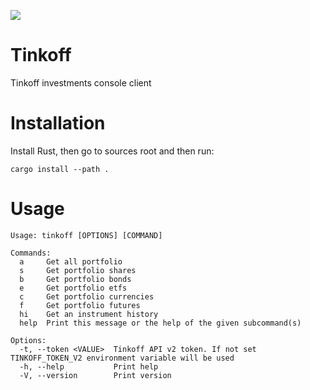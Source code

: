 [![](https://tokei.rs/b1/github/aegoroff/tinkoff?category=code)](https://github.com/XAMPPRocky/tokei)

# Tinkoff
Tinkoff investments console client

# Installation
Install Rust, then go to sources root and then run:
```shell
cargo install --path .
```
# Usage
```
Usage: tinkoff [OPTIONS] [COMMAND]

Commands:
  a     Get all portfolio
  s     Get portfolio shares
  b     Get portfolio bonds
  e     Get portfolio etfs
  c     Get portfolio currencies
  f     Get portfolio futures
  hi    Get an instrument history
  help  Print this message or the help of the given subcommand(s)

Options:
  -t, --token <VALUE>  Tinkoff API v2 token. If not set TINKOFF_TOKEN_V2 environment variable will be used
  -h, --help           Print help
  -V, --version        Print version
```
